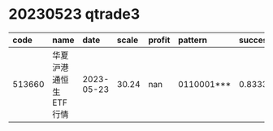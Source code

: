 
# 20230523 qtrade3
 | code | name | date | scale | profit | pattern | success_rate | success_cnt | fund_cnt | 
 | :----- | :----- | :----- | :----- | :----- | :----- | :----- | :----- | :----- | 
 | 513660 | 华夏沪港通恒生ETF行情 | 2023-05-23 | 30.24 | nan | 0110001*** | 0.8333333333333334 | 10 | 12 | 
